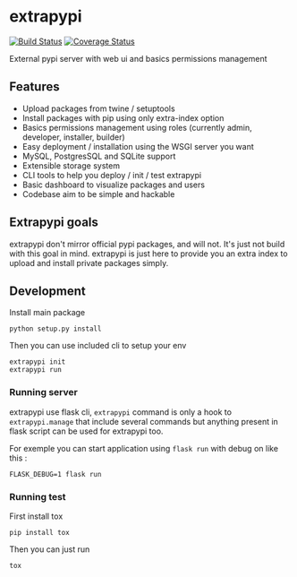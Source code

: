 # extrapypi

[![Build Status](https://travis-ci.org/karec/extrapypi.svg?branch=master)](https://travis-ci.org/karec/extrapypi)
[![Coverage Status](https://coveralls.io/repos/github/karec/extrapypi/badge.svg?branch=master)](https://coveralls.io/github/karec/extrapypi?branch=master)

External pypi server with web ui and basics permissions management


## Features

* Upload packages from twine / setuptools
* Install packages with pip using only extra-index option
* Basics permissions management using roles (currently admin, developer, installer, builder)
* Easy deployment / installation using the WSGI server you want
* MySQL, PostgresSQL and SQLite support
* Extensible storage system
* CLI tools to help you deploy / init / test extrapypi
* Basic dashboard to visualize packages and users
* Codebase aim to be simple and hackable

## Extrapypi goals

extrapypi don't mirror official pypi packages, and will not. It's just not build with 
this goal in mind.
extrapypi is just here to provide you an extra index to upload and install private packages
simply.


## Development

Install main package

```
python setup.py install
```

Then you can use included cli to setup your env

```
extrapypi init
extrapypi run
```

### Running server

extrapypi use flask cli, `extrapypi` command is only a hook to `extrapypi.manage` that include several commands 
but anything present in flask script can be used for extrapypi too.

For exemple you can start application using `flask run` with debug on like this :

```
FLASK_DEBUG=1 flask run
```

### Running test


First install tox

```
pip install tox
```

Then you can just run 

```
tox
```
